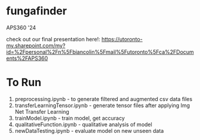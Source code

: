 # fungafinder
 APS360 '24

 check out our final presentation here!: https://utoronto-my.sharepoint.com/my?id=%2Fpersonal%2Fn%5Fbiancolin%5Fmail%5Futoronto%5Fca%2FDocuments%2FAPS360

# To Run
 1. preprocessing.ipynb - to generate filtered and augmented csv data files
 2. transferLearningTensor.ipynb - generate tensor files after applying Img Net Transfer Learning
 3. trainModel.ipynb - train model, get accuracy
 4. qualitativeFunction.ipynb - qualitative analysis of model
 5. newDataTesting.ipynb - evaluate model on new unseen data
